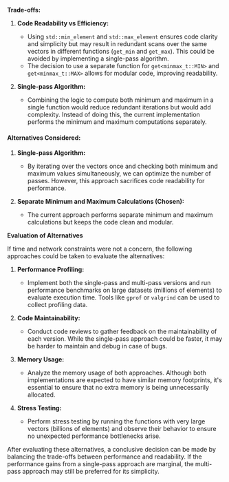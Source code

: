 

**Trade-offs:**

1. **Code Readability vs Efficiency:**
   - Using `std::min_element` and `std::max_element` ensures code clarity and simplicity but may result in redundant scans over the same vectors in different functions (`get_min` and `get_max`). This could be avoided by implementing a single-pass algorithm.
   - The decision to use a separate function for `get<minmax_t::MIN>` and `get<minmax_t::MAX>` allows for modular code, improving readability.

2. **Single-pass Algorithm:** 
   - Combining the logic to compute both minimum and maximum in a single function would reduce redundant iterations but would add complexity. Instead of doing this, the current implementation performs the minimum and maximum computations separately.

#### Alternatives Considered:
1. **Single-pass Algorithm:**
   - By iterating over the vectors once and checking both minimum and maximum values simultaneously, we can optimize the number of passes. However, this approach sacrifices code readability for performance.
   
2. **Separate Minimum and Maximum Calculations (Chosen):**
   - The current approach performs separate minimum and maximum calculations but keeps the code clean and modular.

 
 
**Evaluation of Alternatives**

If time and network constraints were not a concern, the following approaches could be taken to evaluate the alternatives:

1. **Performance Profiling:**
   - Implement both the single-pass and multi-pass versions and run performance benchmarks on large datasets (millions of elements) to evaluate execution time. Tools like `gprof` or `valgrind` can be used to collect profiling data.
   
2. **Code Maintainability:**
   - Conduct code reviews to gather feedback on the maintainability of each version. While the single-pass approach could be faster, it may be harder to maintain and debug in case of bugs.
   
3. **Memory Usage:**
   - Analyze the memory usage of both approaches. Although both implementations are expected to have similar memory footprints, it's essential to ensure that no extra memory is being unnecessarily allocated.

4. **Stress Testing:**
   - Perform stress testing by running the functions with very large vectors (billions of elements) and observe their behavior to ensure no unexpected performance bottlenecks arise.

After evaluating these alternatives, a conclusive decision can be made by balancing the trade-offs between performance and readability. If the performance gains from a single-pass approach are marginal, the multi-pass approach may still be preferred for its simplicity.

